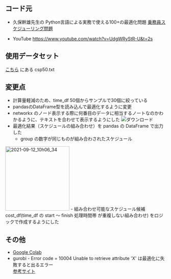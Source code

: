 ## コード元
- 久保幹雄先生の Python言語による実務で使える100+の最適化問題 [乗務員スケジューリング問題](https://mikiokubo.github.io/opt100/80csp.html#%E4%B9%97%E5%8B%99%E5%93%A1%E3%82%B9%E3%82%B1%E3%82%B8%E3%83%A5%E3%83%BC%E3%83%AA%E3%83%B3%E3%82%B0%E5%95%8F%E9%A1%8C) 

- YouTube
https://www.youtube.com/watch?v=UdgWRyStR-U&t=2s

## 使用データセット
[こちら](http://people.brunel.ac.uk/~mastjjb/jeb/orlib/ptaskinfo.html) にある csp50.txt

## 変更点
- 計算量軽減のため、time_df 50個からサンプルで30個に絞っている
- pandasのDataFrame型を読み込んで最適化するように変更
- networkx のノード表示する際に何番目のデータに相当するノートなのかわかるように、テキストを合わせて表示するようにした
![ダウンロード](https://user-images.githubusercontent.com/45703844/132967322-82e9f391-38a6-413e-bc09-93f1f0cc9e31.png)
- 最適化結果（スケジュールの組み合わせ）を pandas の DataFrame で出力した
  - group の数字が同じものが組み合わされたスケジュール
<img width="201" alt="2021-09-12_10h06_34" src="https://user-images.githubusercontent.com/45703844/132967354-ad6649f6-9ef3-40e9-81b4-e3a2cd3df49b.png">
- 組み合わせ可能なスケジュール候補 cost_df(time_df の start ～ finish 処理時間帯 が重複しない組み合わせ) をロジックで作成するようにした  

## その他
- [Google Colab](https://colab.research.google.com/drive/1q417zxbnmMfRkzrWquQo-27ehJ0bCYo2?usp=sharing)
- gurobi - Error code = 10004 Unable to retrieve attribute 'X' は最適化に失敗すると出るエラー  
[参考サイト](https://stackoverflow.com/questions/19270102/gurobi-error-code-10004-unable-to-retrieve-attribute-x)
